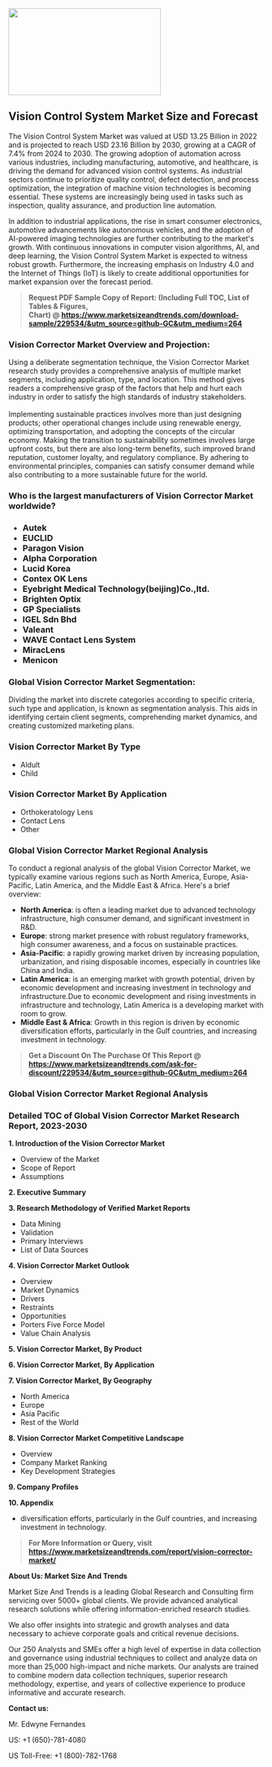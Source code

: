 <p><img class="alignnone size-medium wp-image-20088" src="https://ffe5etoiles.com/wp-content/uploads/2024/12/MST1-300x171.png" alt="" width="300" height="171" /></p><h2>Vision Control System Market Size and Forecast</h2><p>The Vision Control System Market was valued at USD 13.25 Billion in 2022 and is projected to reach USD 23.16 Billion by 2030, growing at a CAGR of 7.4% from 2024 to 2030. The growing adoption of automation across various industries, including manufacturing, automotive, and healthcare, is driving the demand for advanced vision control systems. As industrial sectors continue to prioritize quality control, defect detection, and process optimization, the integration of machine vision technologies is becoming essential. These systems are increasingly being used in tasks such as inspection, quality assurance, and production line automation.</p><p>In addition to industrial applications, the rise in smart consumer electronics, automotive advancements like autonomous vehicles, and the adoption of AI-powered imaging technologies are further contributing to the market's growth. With continuous innovations in computer vision algorithms, AI, and deep learning, the Vision Control System Market is expected to witness robust growth. Furthermore, the increasing emphasis on Industry 4.0 and the Internet of Things (IoT) is likely to create additional opportunities for market expansion over the forecast period.</p></p><blockquote id="" class=""><strong>Request PDF Sample Copy of Report: (Including Full TOC, List of Tables &amp; Figures, Chart)&nbsp;@&nbsp;<strong><a href="https://www.marketsizeandtrends.com/download-sample/229534/&utm_source=github-GC&utm_medium=264" target="_blank">https://www.marketsizeandtrends.com/download-sample/229534/&utm_source=github-GC&utm_medium=264</a></strong></strong></blockquote><h3 id="" class="">Vision Corrector Market&nbsp;Overview and Projection:</h3><p id="" class="">Using a deliberate segmentation technique, the Vision Corrector Market research study provides a comprehensive analysis of multiple market segments, including application, type, and location. This method gives readers a comprehensive grasp of the factors that help and hurt each industry in order to satisfy the high standards of industry stakeholders. <br /> <br />Implementing sustainable practices involves more than just designing products; other operational changes include using renewable energy, optimizing transportation, and adopting the concepts of the circular economy. Making the transition to sustainability sometimes involves large upfront costs, but there are also long-term benefits, such improved brand reputation, customer loyalty, and regulatory compliance. By adhering to environmental principles, companies can satisfy consumer demand while also contributing to a more sustainable future for the world.</p><h3 id="" class="">Who is the largest manufacturers of&nbsp;Vision Corrector Market worldwide?</h3><h3 class=""><p><ul><li>Autek </li><li> EUCLID </li><li> Paragon Vision </li><li> Alpha Corporation </li><li> Lucid Korea </li><li> Contex OK Lens </li><li> Eyebright Medical Technology(beijing)Co.,ltd. </li><li> Brighten Optix </li><li> GP Specialists </li><li> IGEL Sdn Bhd </li><li> Valeant </li><li> WAVE Contact Lens System </li><li> MiracLens </li><li> Menicon</li></ul></p></h3><h3 id="" class="">Global&nbsp;Vision Corrector Market Segmentation:</h3><p id="" class="">Dividing the market into discrete categories according to specific criteria, such type and application, is known as segmentation analysis. This aids in identifying certain client segments, comprehending market dynamics, and creating customized marketing plans.</p><h3 id="" class="">Vision Corrector Market&nbsp;By Type</h3><p><p><ul><li>Aldult</li><li> Child</p></li></ul></p></p><h3 id="" class="">Vision Corrector Market&nbsp;By Application</h3><p class=""><p><ul><li>Orthokeratology Lens</li><li> Contact Lens</li><li> Other</li></ul></p></p><h3 id="" class="">Global Vision Corrector Market Regional Analysis</h3><p id="" class="">To conduct a regional analysis of the global Vision Corrector Market, we typically examine various regions such as North America, Europe, Asia-Pacific, Latin America, and the Middle East &amp; Africa. Here's a brief overview:</p><ul><li><strong>North America</strong>: is often a leading market due to advanced technology infrastructure, high consumer demand, and significant investment in R&amp;D.</li><li><strong>Europe</strong>: strong market presence with robust regulatory frameworks, high consumer awareness, and a focus on sustainable practices.</li><li><strong>Asia-Pacific</strong>: a rapidly growing market driven by increasing population, urbanization, and rising disposable incomes, especially in countries like China and India.</li><li><strong>Latin America</strong>: is an emerging market with growth potential, driven by economic development and increasing investment in technology and infrastructure.Due to economic development and rising investments in infrastructure and technology, Latin America is a developing market with room to grow.</li><li><strong>Middle East &amp; Africa</strong>: Growth in this region is driven by economic diversification efforts, particularly in the Gulf countries, and increasing investment in technology.</li></ul><blockquote id="" class=""><strong>Get a Discount On The Purchase Of This Report @ <strong><a href="https://www.marketsizeandtrends.com/ask-for-discount/229534/&utm_source=github-GC&utm_medium=264" target="_blank">https://www.marketsizeandtrends.com/ask-for-discount/229534/&utm_source=github-GC&utm_medium=264</a></strong></strong></blockquote><h3 id="" class="">Global Vision Corrector Market Regional Analysis</h3><h3 id="" class="">Detailed TOC of Global Vision Corrector Market Research Report, 2023-2030</h3><p id="" class=""><strong>1. Introduction of the Vision Corrector Market</strong></p><ul><li>Overview of the Market</li><li>Scope of Report</li><li>Assumptions</li></ul><p id="" class=""><strong>2. Executive Summary</strong></p><p id="" class=""><strong>3. Research Methodology of Verified Market Reports</strong></p><ul><li>Data Mining</li><li>Validation</li><li>Primary Interviews</li><li>List of Data Sources</li></ul><p id="" class=""><strong>4. Vision Corrector Market Outlook</strong></p><ul><li>Overview</li><li>Market Dynamics</li><li>Drivers</li><li>Restraints</li><li>Opportunities</li><li>Porters Five Force Model</li><li>Value Chain Analysis</li></ul><p id="" class=""><strong>5. Vision Corrector Market, By Product</strong></p><p id="" class=""><strong>6. Vision Corrector Market, By Application</strong></p><p id="" class=""><strong>7. Vision Corrector Market, By Geography</strong></p><ul><li>North America</li><li>Europe</li><li>Asia Pacific</li><li>Rest of the World</li></ul><p id="" class=""><strong>8. Vision Corrector Market Competitive Landscape</strong></p><ul><li>Overview</li><li>Company Market Ranking</li><li>Key Development Strategies</li></ul><p id="" class=""><strong>9. Company Profiles</strong></p><p id="" class=""><strong>10. Appendix</strong></p><ul><li>diversification efforts, particularly in the Gulf countries, and increasing investment in technology.</li></ul><blockquote id="" class=""><strong>For More Information or Query, visit <strong><strong><a href="https://www.marketsizeandtrends.com/report/vision-corrector-market/" target="_blank">https://www.marketsizeandtrends.com/report/vision-corrector-market/</a></strong></strong></strong></blockquote><p id="" class=""><strong>About Us: Market Size And Trends</strong></p><p id="" class="">Market Size And Trends is a leading Global Research and Consulting firm servicing over 5000+ global clients. We provide advanced analytical research solutions while offering information-enriched research studies.</p><p id="" class="">We also offer insights into strategic and growth analyses and data necessary to achieve corporate goals and critical revenue decisions.</p><p id="" class="">Our 250 Analysts and SMEs offer a high level of expertise in data collection and governance using industrial techniques to collect and analyze data on more than 25,000 high-impact and niche markets. Our analysts are trained to combine modern data collection techniques, superior research methodology, expertise, and years of collective experience to produce informative and accurate research.</p><p id="" class=""><strong>Contact us:</strong></p><p id="" class="">Mr. Edwyne Fernandes</p><p id="" class="">US: +1 (650)-781-4080</p><p id="" class="">US Toll-Free: +1 (800)-782-1768</p>
